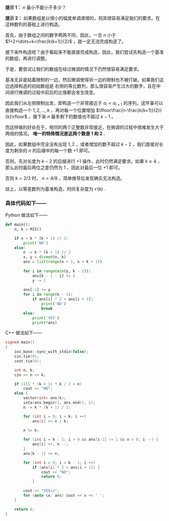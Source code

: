 **提示 1：** $n$ 最小不能小于多少？

**提示 2：** 如果数组是以很小的幅度单调递增的，则其很容易满足我们的要求。在这种数列的基础上进行构造。

首先，由于数组之间的数字两两不同，因此，一旦 $n$ 小于 $1+2+\dots+k=\frac{k(k+1)}{2}$ ，就一定无法完成构造了。

接下来咋构造呢？由于看起来不能直接完成构造，因此，我们尝试先构造一个基准的数组，再进行调整。

于是，要尝试让我们的数组在经过微调的情况下仍然很容易满足要求。

基准无非是贴着限制的一边，然后微调使得另一边的限制也不被打破。如果我们这边选择构造的初始数组是 右侧的等比数列，那么很容易产生过大的数字，且在中间进行微调的过程中前后的比值都会发生改变。

因此我们从左侧限制出发，即构造一个非常接近于 $a_i\lt a_{i+1}$ 的序列。这件事可以直接构造一个 $1,2,\dots,k$ ，再对每一个位置增加 $\lfloor\frac{n-\frac{k(k+1)}{2}}{k}\rfloor$ ，接下来 $n$ 最多剩下的数值也不超过 $k-1$ 。

而这样做的好处在于，相邻的两个正整数非常接近，在微调的过程中很难发生大于两倍的情况。 **唯一的特殊情况是这两个数是 $1$ 和 $2$ .**

因此，如果数组中完全没有出现 $1,2$ ，或者增加的数不超过 $k-2$ ，我们直接对长度为剩余的 $n$ 的后缀中的每一个数 $+1$ 即可。

否则，先对长度为 $k-2$ 的后缀进行 $+1$ 操作，此时仍然满足要求。如果 $k\geq 4$ ，那么此时最后两位之差仍然为 $1$ ，因此对最后一位 $+1$ 即可。

否则 $k=2/3$ 时， $n=4/8$ ，简单推导后发现确实无法构造。

综上，以等差数列为基准构造，时间复杂度为 $\mathcal{O}(k)$ .

### 具体代码如下——

Python 做法如下——

```Python []
def main():
    n, k = MII()

    if n < k * (k + 1) // 2:
        print('NO')
    else:
        n -= k * (k + 1) // 2
        x, y = divmod(n, k)
        ans = list(range(x + 1, x + k + 1))
        
        for i in range(min(y, k - 2)):
            ans[k - 1 - i] += 1
            y -= 1
        
        ans[-1] += y
        for i in range(k - 1):
            if ans[i] * 2 < ans[i + 1]:
                print('NO')
                break
        else:
            print('YES')
            print(*ans)
```

C++ 做法如下——

```cpp []
signed main()
{
    ios_base::sync_with_stdio(false);
    cin.tie(0);
    cout.tie(0);

    int n, k;
    cin >> n >> k;

    if (1ll * (k + 1) * k / 2 > n)
        cout << "NO";
    else {
        vector<int> ans(k);
        iota(ans.begin(), ans.end(), 1);
        n -= k * (k + 1) / 2;

        for (int i = 0; i < k; i ++)
            ans[i] += n / k;
        
        n %= k;

        for (int i = k - 1; i > 0 && ans[i-1] != 1 && n > 0; i --) {
            ans[i] ++, n --;
        }
        ans[k - 1] += n;

        for (int i = 0; i < k - 1; i ++)
            if (ans[i] * 2 < ans[i + 1]) {
                cout << "NO";
                return 0;
            }
        
        cout << "YES\n";
        for (auto &x: ans) cout << x << ' ';
    }

    return 0;
}
```